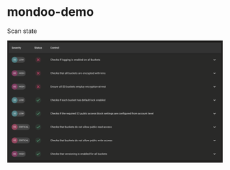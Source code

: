 # mondoo-demo

Scan state

![scan result](https://github.com/Indellient/mondoo-demo/blob/demo-t5/images/scan.png?raw=true)